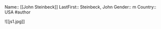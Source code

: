 Name:: [[John Steinbeck]]
LastFirst:: Steinbeck, John
Gender:: m 
Country:: USA
#author

![[js1.jpg]]